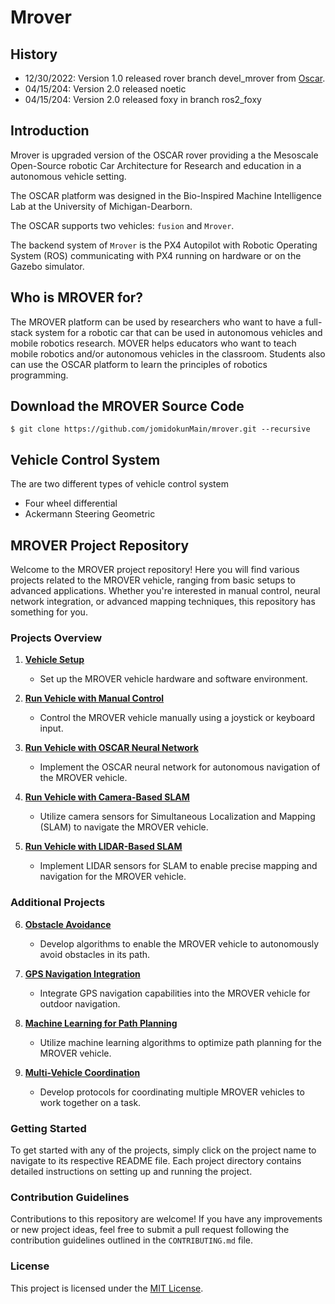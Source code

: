 # Mrover

## History

- 12/30/2022: Version 1.0 released rover branch devel_mrover from [Oscar](https://github.com/jrkwon/oscar/tree/devel_mrover).
- 04/15/204: Version 2.0 released noetic
- 04/15/204: Version 2.0 released foxy in branch ros2_foxy

## Introduction

Mrover is upgraded version of the OSCAR rover providing a the Mesoscale Open-Source robotic Car Architecture for Research and education in a autonomous vehicle setting.

The OSCAR platform was designed in the Bio-Inspired Machine Intelligence Lab at the University of Michigan-Dearborn.

The OSCAR supports two vehicles: `fusion` and `Mrover`.

The backend system of `Mrover` is the PX4 Autopilot with Robotic Operating System (ROS) communicating with PX4 running on hardware or on the Gazebo simulator.

## Who is MROVER for?

The MROVER platform can be used by researchers who want to have a full-stack system for a robotic car that can be used in autonomous vehicles and mobile robotics research.
MOVER helps educators who want to teach mobile robotics and/or autonomous vehicles in the classroom.
Students also can use the OSCAR platform to learn the principles of robotics programming.

## Download the MROVER Source Code

```
$ git clone https://github.com/jomidokunMain/mrover.git --recursive
```

## Vehicle Control System

The are two different types of vehicle control system

- Four wheel differential
- Ackermann Steering Geometric

## MROVER Project Repository

Welcome to the MROVER project repository! Here you will find various projects related to the MROVER vehicle, ranging from basic setups to advanced applications. Whether you're interested in manual control, neural network integration, or advanced mapping techniques, this repository has something for you.

### Projects Overview

1. [**Vehicle Setup**](projects/vehicle_setup.md)

   - Set up the MROVER vehicle hardware and software environment.

2. [**Run Vehicle with Manual Control**](projects/manual_control.md)

   - Control the MROVER vehicle manually using a joystick or keyboard input.

3. [**Run Vehicle with OSCAR Neural Network**](projects/oscar_neural_network.md)

   - Implement the OSCAR neural network for autonomous navigation of the MROVER vehicle.

4. [**Run Vehicle with Camera-Based SLAM**](projects/camera_based_slam.md)

   - Utilize camera sensors for Simultaneous Localization and Mapping (SLAM) to navigate the MROVER vehicle.

5. [**Run Vehicle with LIDAR-Based SLAM**](projects/lidar_based_slam.md)

   - Implement LIDAR sensors for SLAM to enable precise mapping and navigation for the MROVER vehicle.

### Additional Projects

6. [**Obstacle Avoidance**](projects/obstacle_avoidance.md)

   - Develop algorithms to enable the MROVER vehicle to autonomously avoid obstacles in its path.

7. [**GPS Navigation Integration**](projects/gps_navigation_integration.md)

   - Integrate GPS navigation capabilities into the MROVER vehicle for outdoor navigation.

8. [**Machine Learning for Path Planning**](projects/machine_learning_path_planning.md)

   - Utilize machine learning algorithms to optimize path planning for the MROVER vehicle.

9. [**Multi-Vehicle Coordination**](projects/multi_vehicle_coordination.md)

   - Develop protocols for coordinating multiple MROVER vehicles to work together on a task.

### Getting Started

To get started with any of the projects, simply click on the project name to navigate to its respective README file. Each project directory contains detailed instructions on setting up and running the project.

### Contribution Guidelines

Contributions to this repository are welcome! If you have any improvements or new project ideas, feel free to submit a pull request following the contribution guidelines outlined in the `CONTRIBUTING.md` file.

### License

This project is licensed under the [MIT License](LICENSE).
